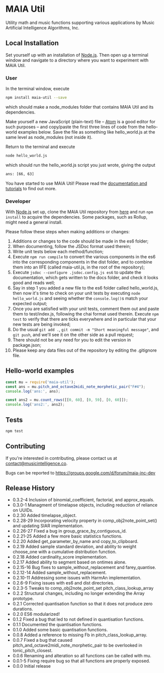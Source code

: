MAIA Util
==============

Utility math and music functions supporting various applications by Music Artificial Intelligence Algorithms, Inc.

## Local Installation

Set yourself up with an installation of [Node.js](https://nodejs.org/). Then open up a terminal window and navigate to a directory where you want to experiment with MAIA Util.

### User

In the terminal window, execute
```bash
npm install maia-util --save
```
which should make a node_modules folder that contains MAIA Util and its dependencies.

Make yourself a new JavaScript (plain-text) file – [Atom](https://atom.io/) is a good editor for such purposes – and copy/paste the first three lines of code from the hello-world examples below. Save the file as something like hello_world.js at the same level as node_modules (not inside it).

Return to the terminal and execute
```bash
node hello_world.js
```
which should run the hello_world.js script you just wrote, giving the output
```bash
ans: [66, 63]
```
You have started to use MAIA Util! Please read the [documentation and tutorials](https://musicintelligence.co/api/maia-util/) to find out more.

### Developer

With [Node.js](https://nodejs.org/) set up, clone the MAIA Util repository from [here](https://bitbucket.org/tomthecollins/maia-util/) and run `npm install` to acquire the dependencies. Some packages, such as Rollup, might need a general install.

Please follow these steps when making additions or changes:

1. Additions or changes to the code should be made in the es6 folder;
2. When documenting, follow the JSDoc format used therein;
3. Write unit tests below each method/function;
4. Execute `npm run compile` to convert the various components in the es6 into the corresponding components in the dist folder, and to combine them into an IIFE (called maia-util.js, in the root of the repository);
5. Execute `jsdoc --configure .jsdoc.config.js es6` to update the documentation, which gets written to the docs folder, and check it looks good and reads well;
6. Say in step 1 you added a new file to the es6 folder called hello_world.js, then now it's time to check on your unit tests by executing `node hello_world.js` and seeing whether the `console.log()`s match your expected output;
7. Once you are satisfied with your unit tests, comment them out and paste them to test/index.js, following the chai format used therein. Execute `npm test` to verify that there are ticks everywhere and in particular that your new tests are being invoked;
8. Do the usual `git add .`, `git commit -m "Short meaningful message"`, and `git push`, and we'll see it on the other side as a pull request;
9. There should not be any need for you to edit the version in package.json;
10. Please keep any data files out of the repository by editing the .gitignore file.

## Hello-world examples

```javascript
const mu = require('maia-util');
const ans = mu.pitch_and_octave2midi_note_morphetic_pair("F#4");
console.log('ans:', ans);

const ans2 = mu.count_rows([[0, 60], [0, 59], [0, 60]]);
console.log('ans2:', ans2);
```

## Tests

```bash
npm test
```

## Contributing

If you're interested in contributing, please contact us at contact@musicintelligence.co.

Bugs can be reported to https://groups.google.com/d/forum/maia-inc-dev

## Release History

* 0.3.2-4 Inclusion of binomial_coefficient, factorial, and approx_equals.
* 0.3.0-1 Managment of timelapse objects, including reduction of reliance on UUIDs.
* 0.2.30 Added timelapse_object.
* 0.2.28-29 Incorporating velocity property in comp_obj2note_point_set() and updating SIAR implementation.
* 0.2.26-27 Fixed a bug in group_grace_by_contiguous_id.
* 0.2.21-25 Added a few more basic statistics functions.
* 0.2.20 Added get_parameter_by_name and copy_to_clipboard.
* 0.2.19 Added sample standard deviation, and ability to weight choose_one with a cumulative distribution function.
* 0.2.18 Added cardinality_score implementation.
* 0.2.17 Added ability to segment based on ontimes alone.
* 0.2.15-16 Bug fixes to sample_without_replacement and farey_quantise.
* 0.2.12-14 Added sample_without_replacement.
* 0.2.10-11 Addressing some issues with HarmAn implementation.
* 0.2.6-9 Fixing issues with es6 and dist directories.
* 0.2.3-5 Tweaks to comp_obj2note_point_set pitch_class_lookup_array
* 0.2.2 Structural changes, including no longer extending the Array prototype.
* 0.2.1 Corrected quantisation function so that it does not produce zero durations.
* 0.2.0 ES6 modularized!
* 0.1.2 Fixed a bug that led to not defined in quantisation functions.
* 0.1.1 Documented the quantisation functions.
* 0.1.0 Added some basic quantisation functions.
* 0.0.8 Added a reference to missing Fb in pitch_class_lookup_array.
* 0.0.7 Fixed a bug that caused pitch_and_octave2midi_note_morphetic_pair to be overlooked in tonic_pitch_closest.
* 0.0.6 Renaming and alteration so all functions can be called with mu.
* 0.0.1-5 Fixing require bug so that all functions are properly exposed.
* 0.0.0 Initial release
